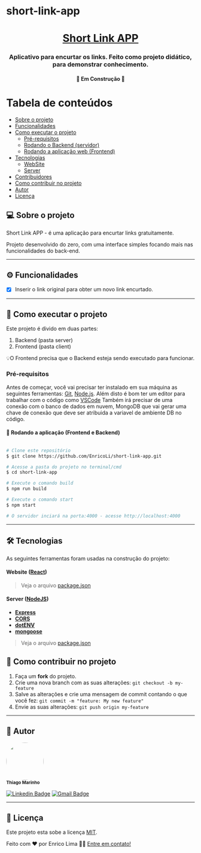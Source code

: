 # short-link-app

<h1 align="center">
      <a href="https://shlz.herokuapp.com/" alt="site do short link"> Short Link APP </a>
</h1>

<h3 align="center">
      Aplicativo para encurtar os links. Feito como projeto didático, para demonstrar conhecimento.
</h3>

<h4 align="center">
	🚧  Em Construção 🚧
</h4>

Tabela de conteúdos
=================
<!--ts-->
   * [Sobre o projeto](#-sobre-o-projeto)
   * [Funcionalidades](#-funcionalidades)
   * [Como executar o projeto](#-como-executar-o-projeto)
     * [Pré-requisitos](#pré-requisitos)
     * [Rodando o Backend (servidor)](#user-content--rodando-o-backend-servidor)
     * [Rodando a aplicação web (Frontend)](#user-content--rodando-a-aplicação-web-frontend)
   * [Tecnologias](#-tecnologias)
     * [WebSite](#user-content-website--react----typescript)
     * [Server](#user-content-server--nodejs----typescript)
   * [Contribuidores](#-contribuidores)
   * [Como contribuir no projeto](#-como-contribuir-no-projeto)
   * [Autor](#-autor)
   * [Licença](#user-content--licença)
<!--te-->


## 💻 Sobre o projeto

  Short Link APP - é uma aplicação para encurtar links gratuitamente. 


Projeto desenvolvido do zero, com uma interface simples focando mais nas funcionalidades do back-end.

---

## ⚙️ Funcionalidades

- [x] Inserir o link original para obter um novo link encurtado.

---

## 🚀 Como executar o projeto

Este projeto é divido em duas partes:
1. Backend (pasta server) 
2. Frontend (pasta client)

💡O Frontend precisa que o Backend esteja sendo executado para funcionar.

### Pré-requisitos

Antes de começar, você vai precisar ter instalado em sua máquina as seguintes ferramentas:
[Git](https://git-scm.com), [Node.js](https://nodejs.org/en/). 
Além disto é bom ter um editor para trabalhar com o código como [VSCode](https://code.visualstudio.com/)
Também irá precisar de uma conexão com o banco de dados em nuvem, MongoDB que vai gerar uma chave de conexão que deve ser atribuida a variavel de ambiente DB no código.

#### 🎲 Rodando a aplicação (Frontend e Backend)

```bash

# Clone este repositório
$ git clone https://github.com/EnricoLi/short-link-app.git

# Acesse a pasta do projeto no terminal/cmd
$ cd short-link-app

# Execute o comando build
$ npm run build

# Execute o comando start
$ npm start

# O servidor inciará na porta:4000 - acesse http://localhost:4000 

```

---

## 🛠 Tecnologias

As seguintes ferramentas foram usadas na construção do projeto:

#### **Website**  ([React](https://reactjs.org/))

> Veja o arquivo  [package.json](https://github.com/EnricoLi/short-link-app/blob/main/client/package.json)


#### [](https://github.com/EnricoLi/short-link-app#server-nodejs)**Server**  ([NodeJS](https://nodejs.org/en/))

-   **[Express](https://expressjs.com/)**
-   **[CORS](https://expressjs.com/en/resources/middleware/cors.html)**
-   **[dotENV](https://github.com/motdotla/dotenv)**
-   **[mongoose](https://mongoosejs.com/)**

> Veja o arquivo  [package.json](https://github.com/EnricoLi/short-link-app/blob/main/server/package.json)

## 💪 Como contribuir no projeto

1. Faça um **fork** do projeto.
2. Crie uma nova branch com as suas alterações: `git checkout -b my-feature`
3. Salve as alterações e crie uma mensagem de commit contando o que você fez: `git commit -m "feature: My new feature"`
4. Envie as suas alterações: `git push origin my-feature`

---

## 🦸 Autor

 <img style="border-radius: 50%;" src="https://avatars.githubusercontent.com/u/87574717?v=4" width="100px;" alt=""/>
 <br />
 <sub><b>Thiago Marinho</b></sub>
 <br />

[![Linkedin Badge](https://img.shields.io/badge/-Enrico-blue?style=flat-square&logo=Linkedin&logoColor=white&link=https://www.linkedin.com/in/enricolima/)](https://www.linkedin.com/in/enricolima/) 
[![Gmail Badge](https://img.shields.io/badge/-enricolima.eng@gmail.com-c14438?style=flat-square&logo=Gmail&logoColor=white&link=mailto:enricolima.eng@gmail.com)](mailto:enricolima.eng@gmail.com)

---

## 📝 Licença

Este projeto esta sobe a licença [MIT](./LICENSE).

Feito com ❤️ por Enrico Lima 👋🏽 [Entre em contato!](https://www.linkedin.com/in/enricolima/)

